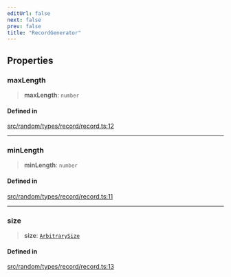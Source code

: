 ```yaml
---
editUrl: false
next: false
prev: false
title: "RecordGenerator"
---
```


## Properties

### maxLength

> **maxLength**: `number`

#### Defined in

[src/random/types/record/record.ts:12](https://github.com/skyleague/axioms/blob/75fb1c5c977f1940e84e5cdcef2be336d1fd81da/src/random/types/record/record.ts#L12)

***

### minLength

> **minLength**: `number`

#### Defined in

[src/random/types/record/record.ts:11](https://github.com/skyleague/axioms/blob/75fb1c5c977f1940e84e5cdcef2be336d1fd81da/src/random/types/record/record.ts#L11)

***

### size

> **size**: [`ArbitrarySize`](/api/type-aliases/arbitrarysize/)

#### Defined in

[src/random/types/record/record.ts:13](https://github.com/skyleague/axioms/blob/75fb1c5c977f1940e84e5cdcef2be336d1fd81da/src/random/types/record/record.ts#L13)
